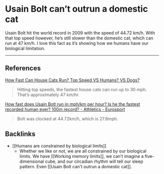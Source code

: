 # Usain Bolt can’t outrun a domestic cat
Usain Bolt hit the world record in 2009 with the speed of 44.72 km/h. With that top speed however, he’s still slower than the domestic cat, which can run at 47 km/h. I love this fact as it’s showing how we humans have our biological limitation.

---
## References
[How Fast Can House Cats Run? Top Speed VS Humans? VS Dogs?](https://kittyclysm.com/how-fast-can-cats-run/)
> Hitting top speeds, the fastest house cats can run up to 30 mph. That’s approximately 47 km/hr.

[How fast does Usain Bolt run in mph/km per hour? Is he the fastest recorded human ever? 100m record? - Athletics - Eurosport](https://www.eurosport.com/athletics/how-fast-does-usain-bolt-run-in-mph-km-per-hour-is-he-the-fastest-recorded-human-ever-100m-record_sto5988142/story.shtml)
> Bolt was clocked at 44.72km/h, which is 27.8mph.

## Backlinks
* [[Humans are constrained by biological limits]]
	* Whether we like or not, we are all constrained by our biological limits. We have [[Working memory limits]], we can’t imagine a five-dimensional cube, and our circadian rhythm will tell our sleep pattern. Even [[Usain Bolt can’t outrun a domestic cat]].

<!-- #evergreen -->

<!-- {BearID:879C24E1-0CDA-40B9-AA30-08E422C0F59C-1543-0000D5958FF060DC} -->
